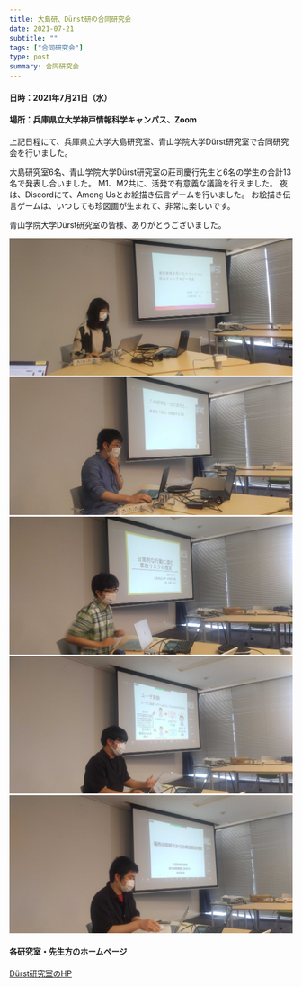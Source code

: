 ```yaml
---
title: 大島研、Dürst研の合同研究会
date: 2021-07-21
subtitle: ""
tags: ["合同研究会"]
type: post
summary: 合同研究会
---
```


<!-- ![](IMG_20210721_141008.jpg ) -->

#### 日時：2021年7月21日（水）
#### 場所：兵庫県立大学神戸情報科学キャンパス、Zoom

上記日程にて、兵庫県立大学大島研究室、青山学院大学Dürst研究室で合同研究会を行いました。

大島研究室6名、青山学院大学Dürst研究室の莊司慶行先生と6名の学生の合計13名で発表し合いました。
M1、M2共に、活発で有意義な議論を行えました。
夜は、Discordにて、Among Usとお絵描き伝言ゲームを行いました。
お絵描き伝言ゲームは、いつしても珍図画が生まれて、非常に楽しいです。

青山学院大学Dürst研究室の皆様、ありがとうございました。

![](IMG_20210721_141616.jpg)
![](IMG_20210721_143215.jpg)
![](IMG_20210721_162553.jpg)
![](IMG_20210721_164936.jpg)
![](IMG_20210721_165819.jpg)

<!-- ![](IMG_0011.JPG) -->
#### 各研究室・先生方のホームページ
[Dürst研究室のHP](https://moo.sw.it.aoyama.ac.jp)<br>
  
  



<!-- 1. 論文採録バージョン -->
<!-- [第一著者]さんの論文が「[学会フルネーム]」に採録されました。 -->

<!-- [公式Webページ](学会公式ページTopのURL) -->


<!-- 書誌情報。書式はPublicationsを参考。変にコードブロックとかで囲まなくてOK -->


<!-- [年月日]に発表予定 -->



<!-- 2. 論文発表済みバージョン -->
<!-- [第一著者]さんが「[学会フルネーム]」で発表しました。 -->

<!-- [公式Webページ](学会公式ページTopのURL) -->


<!-- 書誌情報。書式はPublicationsを参考。変にコードブロックとかで囲まなくてOK -->


<!-- 3. 論文受賞バージョン -->
<!-- [第一著者]さんの論文が「[学会フルネーム]」で「[受賞名]」を受賞しました -->

<!-- [公式Webページ](学会公式ページTopのURL) -->


<!-- 書誌情報。書式はPublicationsを参考。変にコードブロックとかで囲まなくてOK -->

<!-- 同学会複数名の場合は並べて良い感じにして -->